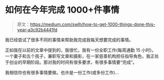 # 如何在今年完成 1000+件事情

> 原文：<https://medium.com/swlh/how-to-get-1000-things-done-this-year-a3c92b4441fd>

我已经尝试了很多不同的事情来帮助我完成我每天想要完成的事情。

正如我在以前的文章中提到的，我很忙。我有一份全职工作(每周通勤 15 小时)，一个妻子和五个孩子，兼职写文章和摄影，在一家慈善机构担任指导角色，我正处于创业的早期阶段。那对我的时间有很多要求，有很多事情要“完成”。

我相信你也有很多事情要做。也许是一份工作(或多份工作)…